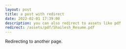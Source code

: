 ```yaml
---
layout: post
title: a post with redirect
date: 2022-02-01 17:39:00
description: you can also redirect to assets like pdf
redirect: /assets/pdf/Shailesh_Resume.pdf
---
```


Redirecting to another page.
